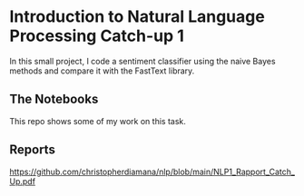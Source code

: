 # Introduction to Natural Language Processing Catch-up 1

In this small project, I code a sentiment classifier using the naive Bayes methods and compare it with the FastText library.

## The Notebooks

This repo shows some of my work on this task.

## Reports

https://github.com/christopherdiamana/nlp/blob/main/NLP1_Rapport_Catch_Up.pdf
